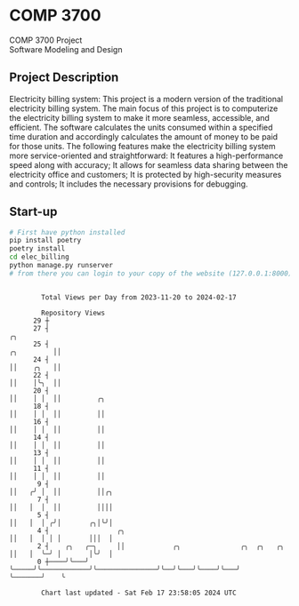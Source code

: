 # COMP 3700
COMP 3700 Project  
Software Modeling and Design
## Project Description
Electricity billing system: This project is a modern version of the traditional electricity billing system. The main focus of this project is to computerize the electricity billing system to make it more seamless, accessible, and efficient. The software calculates the units consumed within a specified time duration and accordingly calculates the amount of money to be paid for those units. The following features make the electricity billing system more service-oriented and straightforward: It features a high-performance speed along with accuracy; It allows for seamless data sharing between the electricity office and customers; It is protected by high-security measures and controls; It includes the necessary provisions for debugging.

## Start-up
```bash
# First have python installed
pip install poetry
poetry install
cd elec_billing
python manage.py runserver
# from there you can login to your copy of the website (127.0.0.1:8000), default creds are admin/admin
```

```

        Total Views per Day from 2023-11-20 to 2024-02-17

        Repository Views
      29 ┼
      27 ┤                                                                          ╭╮
      25 ┤                                                               ╭╮         ││
      24 ┤                                                               ││    ╭╮   ││
      22 ┤                                                               ││    │╰╮  ││
      20 ┤                                                               ││    │ │  ││         ╭╮
      18 ┤                                                               ││    │ │  ││         ││
      16 ┤                                                               ││    │ │  ││         ││
      14 ┤                                                               ││    │ │  ││         ││
      13 ┤                                                               ││    │ │  ││         ││
      11 ┤                                                               ││    │ │  ││         ││
       9 ┤                                                               ││   ╭╯ │  ││         ││╭╮
       7 ┤                                                               ││   │  │  ││         ││││
       5 ┤                                                               ││   │  │ ╭╯│       ╭╮│╰╯│
       4 ┤                 ╭╮                                            ││   │  │ │ │       │││  │
       2 ┤    ╭╮   ╭─╮     ││            ╭╮               ╭╮  ╭╮   ╭╮    ││   │  ╰─╯ │       │╰╯  │
       0 ┼────╯╰───╯ ╰─────╯╰────────────╯╰───────────────╯╰──╯╰───╯╰────╯╰───╯      ╰───────╯    ╰

        Chart last updated - Sat Feb 17 23:58:05 2024 UTC
        
```
